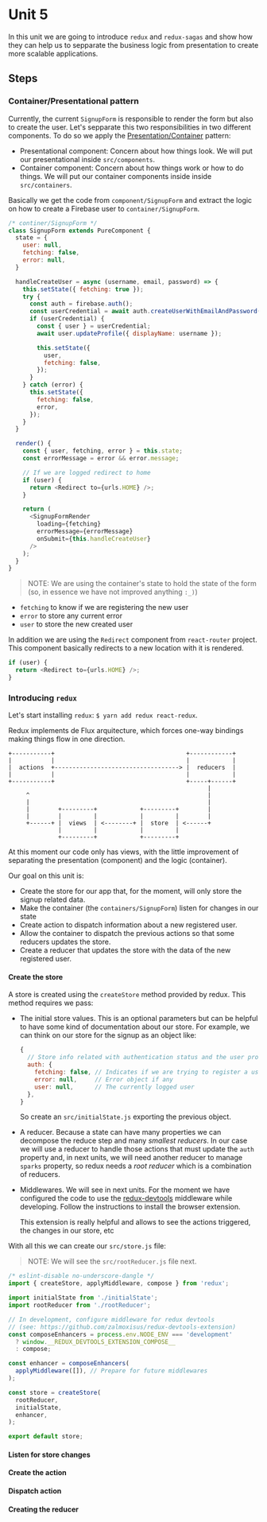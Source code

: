 # Unit 5

In this unit we are going to introduce `redux` and `redux-sagas` and show how they can help us to sepparate the business logic from presentation to create more scalable applications.

## Steps

### Container/Presentational pattern

Currently, the current `SignupForm` is responsible to render the form but also to create the user. Let's sepparate this two responsibilities in two different components. To do so we apply the [Presentation/Container](https://medium.com/@dan_abramov/smart-and-dumb-components-7ca2f9a7c7d0) pattern:

- Presentational component: Concern about how things look. We will put our presentational inside `src/components`.
- Container component: Concern about how things work or how to do things. We will put our container components inside inside `src/containers`.

Basically we get the code from `component/SignupForm` and extract the logic on how to create a Firebase user to `container/SignupForm`.

```javascript
/* continer/SignupForm */
class SignupForm extends PureComponent {
  state = {
    user: null,
    fetching: false,
    error: null,
  }

  handleCreateUser = async (username, email, password) => {
    this.setState({ fetching: true });
    try {
      const auth = firebase.auth();
      const userCredential = await auth.createUserWithEmailAndPassword(email, password);
      if (userCredential) {
        const { user } = userCredential;
        await user.updateProfile({ displayName: username });

        this.setState({
          user,
          fetching: false,
        });
      }
    } catch (error) {
      this.setState({
        fetching: false,
        error,
      });
    }
  }

  render() {
    const { user, fetching, error } = this.state;
    const errorMessage = error && error.message;

    // If we are logged redirect to home
    if (user) {
      return <Redirect to={urls.HOME} />;
    }

    return (
      <SignupFormRender
        loading={fetching}
        errorMessage={errorMessage}
        onSubmit={this.handleCreateUser}
      />
    );
  }
}
```

> NOTE: We are using the container's state to hold the state of the form (so, in essence we have not improved anything `:_)`)

  - `fetching` to know if we are registering the new user
  - `error` to store any current error
  - `user` to store the new created user

In addition we are using the `Redirect` component from `react-router` project. This component basically redirects to a new location with it is rendered.

```javascript
if (user) {
  return <Redirect to={urls.HOME} />;
}
```

### Introducing `redux`

Let's start installing `redux`: `$ yarn add redux react-redux`.

Redux implements de Flux arquitecture, which forces one-way bindings making things flow in one direction.

```
+-----------+                                     +------------+
|           |                                     |            |
|  actions  +-----------------------------------> |  reducers  |
|           |                                     |            |
+-----------+                                     +-----+------+
                                                        |
     ^                                                  |
     |                                                  |
     |        +---------+            +---------+        |
     |        |         |            |         |        |
     +------+ |  views  | <--------+ |  store  | <------+
              |         |            |         |
              +---------+            +---------+
```

At this moment our code only has views, with the little improvement of separating the presentation (component) and the logic (container).

Our goal on this unit is:

- Create the store for our app that, for the moment, will only store the signup related data.
- Make the container (the `containers/SignupForm`) listen for changes in our state
- Create action to dispatch information about a new registered user.
- Allow the container to dispatch the previous actions so that some reducers updates the store.
- Create a reducer that updates the store with the data of the new registered user.

#### Create the store

A store is created using the `createStore` method provided by redux. This method requires we pass:

- The initial store values. This is an optional parameters but can be helpful to have some kind of documentation about our store. For example, we can think on our store for the signup as an object like:
  ```javascript
  {
    // Store info related with authentication status and the user profile
    auth: {
      fetching: false, // Indicates if we are trying to register a user
      error: null,     // Error object if any
      user: null,      // The currently logged user
    },
  }
  ```
  So create an `src/initialState.js` exporting the previous object.

- A reducer. Because a state can have many properties we can decompose the reduce step and many *smallest reducers*. In our case we will use a reducer to handle those actions that must update the `auth` property and, in next units, we will need another reducer to manage `sparks` property, so redux needs a *root reducer* which is a combination of reducers.

- Middlewares. We will see in next units. For the moment we have configured the code to use the [redux-devtools](https://github.com/zalmoxisus/redux-devtools-extension) middleware while developing. Follow the instructions to install the browser extension.
  
  This extension is really helpful and allows to see the actions triggered, the changes in our store, etc

With all this we can create our `src/store.js` file:

> NOTE: We will see the `src/rootReducer.js` file next.

```javascript 
/* eslint-disable no-underscore-dangle */
import { createStore, applyMiddleware, compose } from 'redux';

import initialState from './initialState';
import rootReducer from './rootReducer';

// In development, configure middleware for redux devtools
// (see: https://github.com/zalmoxisus/redux-devtools-extension)
const composeEnhancers = process.env.NODE_ENV === 'development'
  ? window.__REDUX_DEVTOOLS_EXTENSION_COMPOSE__
  : compose;

const enhancer = composeEnhancers(
  applyMiddleware([]), // Prepare for future middlewares
);

const store = createStore(
  rootReducer,
  initialState,
  enhancer,
);

export default store;
```

#### Listen for store changes

#### Create the action

#### Dispatch action

#### Creating the reducer
